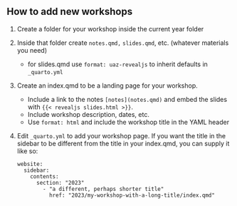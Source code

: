 ## How to add new workshops

1.  Create a folder for your workshop inside the current year folder

2.  Inside that folder create `notes.qmd,` `slides.qmd`, etc. (whatever materials you need)

    -   for slides.qmd use `format: uaz-revealjs` to inherit defaults in `_quarto.yml`

3.  Create an index.qmd to be a landing page for your workshop.

    -   Include a link to the notes `[notes](notes.qmd)` and embed the slides with `{{< revealjs slides.html >}}`.
    -   Include workshop description, dates, etc.
    -   Use `format: html` and include the workshop title in the YAML header

4.  Edit `_quarto.yml` to add your workshop page.
    If you want the title in the sidebar to be different from the title in your index.qmd, you can supply it like so:

    ```{yaml}
    website:
      sidebar:
        contents:
          section: "2023"
            - "a different, perhaps shorter title"
              href: "2023/my-workshop-with-a-long-title/index.qmd"
    ```
